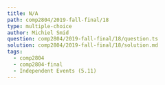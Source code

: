 ```yaml
---
title: N/A
path: comp2804/2019-fall-final/18
type: multiple-choice
author: Michiel Smid
question: comp2804/2019-fall-final/18/question.ts
solution: comp2804/2019-fall-final/18/solution.md
tags:
  - comp2804
  - comp2804-final
  - Independent Events (5.11)
---
```

